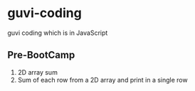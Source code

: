 # guvi-coding
guvi coding which is in JavaScript

## Pre-BootCamp
  1. 2D array sum
  2. Sum of each row from a 2D array and print in a single row
